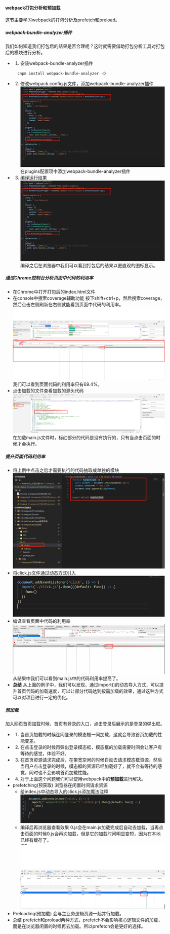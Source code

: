 #### webpack打包分析和预加载
这节主要学习webpack的打包分析及prefetch和preload。
##### webpack-bundle-analyzer插件
我们如何知道我们打包后的结果是否合理呢？这时就需要借助打包分析工具对打包后的模块进行分析。
- 1. 安装webpack-bundle-analyzer插件
  ```
    cnpm install webpack-bundle-analyzer -D
  ```
- 2. 修改webpack.config.js文件，添加webpack-bundle-analyzer插件
  ![分析插件配置](./imgs/1.analyse-config.png)
  在plugins配置项中添加webpack-bundle-analyzer插件
- 3. 编译运行结果
  ![分析插件配置](./imgs/1.analyse-config.png)
  编译之后在浏览器中我们可以看到打包后的结果以更直观的图标显示。

##### 通过Chrome控制台分析页面中代码的利用率
- 在Chrome中打开打包后的index.html文件
- 在console中搜索coverage辅助功能
  按下shift+ctrl+p，然后搜索coverage，然后点击左侧刷新在右侧就能看到页面中代码的利用率。
  ![浏览器分析](./imgs/3.coverage-analyse.png)
  我们可以看到页面代码的利用率只有69.4%。
- 点击加载的文件查看加载的源头代码
  ![浏览器源代码](./imgs/4.coverage-result.png)
  在加载main.js文件时，标红部分的代码是没有执行的，只有当点击页面的时候才会执行。

##### 提升页面代码利用率
- 将上例中点击之后才需要执行的代码抽取成单独的模块
  ![单独拆分的代码](./imgs/5.single-click.png)
- 将click.js文件通过动态方式引入
  ![index.js动态](./imgs/6.index-async.png)
- 编译查看页面中代码的利用率
  ![index.js动态](./imgs/7.async-coverage.png)
  从结果中我们可以看到main.js中的代码利用率提高了。
- **总结**
  从上面的例子中，我们可以发现，通过import()的动态导入方式，可以提升首页代码的加载速度，可以让部分代码达到按需加载的效果，通过这种方式可以对项目进行一定的优化。

##### 预加载
加入网页首页加载时候，首页有登录的入口，点击登录后展示的是登录的弹出框。
  - 1. 当首页加载的时候连同登录的模态框一同加载，这就会导致首页加载的性能变差。
  - 2. 在点击登录的时候再弹出登录模态框，模态框的加载需要时间会让客户有等待的感觉，体验不好。
  - 3. 在首页资源请求完成后，在带宽空闲的时候自动去请求模态框资源，然后当用户点击登录的时候，模态框的资源已经加载好了，就不会有等待的感觉，同时也不会影响首页加载性能。
  - 4. 对于上面这个问题我们可以使用webpack中的**预加载**进行解决。
- prefetching(预获取)
  浏览器在闲置时间请求资源
  - 给index.js中动态导入的click.js添加魔法注释
  ![prefetch预加载](./imgs/8.index-prefetch.png)
  - 编译后再浏览器查看效果
  0.js会在main.js加载完成后自动去加载，当再点击页面的时候0.js会再次加载，但是它的加载时间明显变短，因为在本地已经有缓存了。
  ![prefetch编译结果](./imgs/9.prefetch-result.png)
- Preloading(预加载)
  会与主业务逻辑资源一起并行加载。
- 总结
  prefetch和proload两种方式，prefetch不会影响核心逻辑文件的加载，而是在浏览器闲置的时候再去加载。所以prefetch会是更好的选择。
